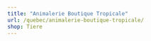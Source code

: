 ```yaml
---
title: "Animalerie Boutique Tropicale"
url: /quebec/animalerie-boutique-tropicale/
shop: Tiere
---
```

